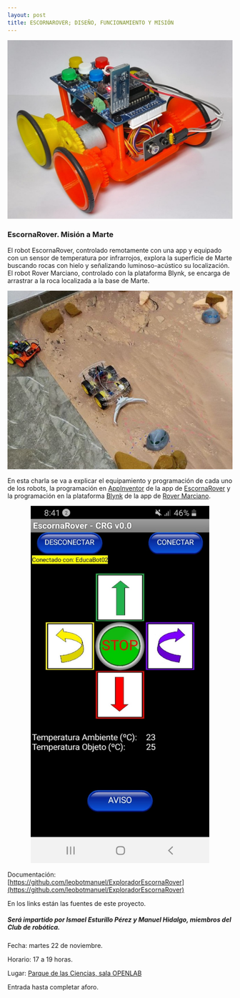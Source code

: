 ```yaml
---
layout: post
title: ESCORNAROVER; DISEÑO, FUNCIONAMIENTO Y MISIÓN
---
```


<p align="center" >
<img src="/images/rover.jpg" width="600" height="400"/>

</p>


### EscornaRover. Misión a Marte




El robot EscornaRover, controlado remotamente con una app y equipado con un sensor de temperatura por infrarrojos, explora la superficie de Marte buscando rocas con hielo y señalizando luminoso-acústico su localización.
El robot Rover Marciano, controlado con la plataforma Blynk, se encarga de arrastrar a la roca localizada a la base de Marte.

 
<p align="center" >
<img src="/images/rover2.jpg" width="600" height="400"/>
</p>

En esta charla se va a explicar el equipamiento y programación de cada uno de los robots, la programación en [AppInventor](https://appinventor.mit.edu/) de la app de [EscornaRover](https://www.thingiverse.com/thing:4911480) y la programación en la plataforma [Blynk](https://blynk.uptodown.com/android) de la app de [Rover Marciano](http://www.cantabrobots.es/?page_id=1237).


<p align="center" >
<img src="/images/rover1.jpg" width="400" height="800"/>

</p>

Documentación: [https://github.com/leobotmanuel/ExploradorEscornaRover](https://github.com/leobotmanuel/ExploradorEscornaRover)

En los links están las fuentes de este proyecto.



##### Será impartido por Ismael Esturillo Pérez y Manuel Hidalgo, miembros del Club de robótica.

Fecha: martes 22 de noviembre.


Horario: 17 a 19 horas.



Lugar: [Parque de las Ciencias, sala OPENLAB](https://goo.gl/maps/aQC1afhE8HR9uaVx8)



Entrada hasta completar aforo.
